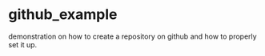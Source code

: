 # github_example
demonstration on how to create a repository on github and how to properly set it up.
